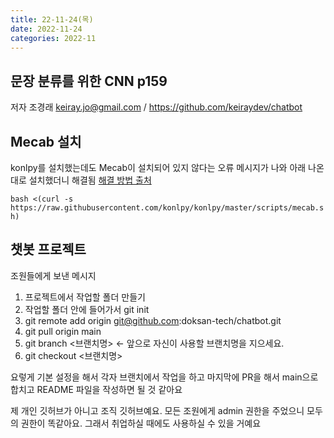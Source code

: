 ```yaml
---
title: 22-11-24(목)
date: 2022-11-24
categories: 2022-11
---
```


## 문장 분류를 위한 CNN p159

저자 조경래 keiray.jo@gmail.com / https://github.com/keiraydev/chatbot

## Mecab 설치

konlpy를 설치했는데도 Mecab이 설치되어 있지 않다는 오류 메시지가 나와 아래 나온대로 설치했더니 해결됨
[해결 방법 출처](https://hwiyong.tistory.com/418)

`bash <(curl -s https://raw.githubusercontent.com/konlpy/konlpy/master/scripts/mecab.sh)`


## 챗봇 프로젝트

조원들에게 보낸 메시지
1. 프로젝트에서 작업할 폴더 만들기
2. 작업할 폴더 안에 들어가서 git init
3. git remote add origin git@github.com:doksan-tech/chatbot.git
4. git pull origin main
5. git branch <브랜치명>      ← 앞으로 자신이 사용할 브랜치명을 지으세요.
6. git checkout <브랜치명>

요렇게 기본 설정을 해서 각자 브랜치에서 작업을 하고
마지막에 PR을 해서 main으로 합치고 README 파일을 작성하면 될 것 같아요

제 개인 깃허브가 아니고 조직 깃허브예요.
모든 조원에게 admin 권한을 주었으니 모두의 권한이 똑같아요.
그래서 취업하실 때에도 사용하실 수 있을 거예요

